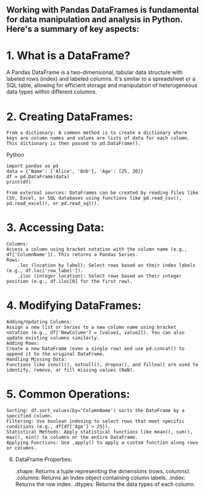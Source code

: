 ## Working with Pandas DataFrames is fundamental for data manipulation and analysis in Python. Here's a summary of key aspects:

# 1. What is a DataFrame?
A Pandas DataFrame is a two-dimensional, tabular data structure with labeled rows (index) and labeled columns. It's similar to a spreadsheet or a SQL table, allowing for efficient storage and manipulation of heterogeneous data types within different columns. 

# 2. Creating DataFrames:

    From a dictionary: A common method is to create a dictionary where keys are column names and values are lists of data for each column. This dictionary is then passed to pd.DataFrame(). 

Python

    import pandas as pd
    data = {'Name': ['Alice', 'Bob'], 'Age': [25, 30]}
    df = pd.DataFrame(data)
    print(df)

    From external sources: DataFrames can be created by reading files like CSV, Excel, or SQL databases using functions like pd.read_csv(), pd.read_excel(), or pd.read_sql(). 

# 3. Accessing Data:

    Columns:
    Access a column using bracket notation with the column name (e.g., df['ColumnName']). This returns a Pandas Series.
    Rows:
        .loc (location by label): Select rows based on their index labels (e.g., df.loc['row_label']).
        .iloc (integer location): Select rows based on their integer position (e.g., df.iloc[0] for the first row). 

# 4. Modifying DataFrames:

    Adding/Updating Columns:
    Assign a new list or Series to a new column name using bracket notation (e.g., df['NewColumn'] = [value1, value2]). You can also update existing columns similarly.
    Adding Rows:
    Create a new DataFrame (even a single row) and use pd.concat() to append it to the original DataFrame.
    Handling Missing Data:
    Functions like isnull(), notnull(), dropna(), and fillna() are used to identify, remove, or fill missing values (NaN). 

# 5. Common Operations:

    Sorting: df.sort_values(by='ColumnName') sorts the DataFrame by a specified column.
    Filtering: Use boolean indexing to select rows that meet specific conditions (e.g., df[df['Age'] > 25]).
    Statistical Methods: Apply statistical functions like mean(), sum(), max(), min() to columns or the entire DataFrame.
    Applying Functions: Use .apply() to apply a custom function along rows or columns. 

6. DataFrame Properties:

    .shape: Returns a tuple representing the dimensions (rows, columns).
    .columns: Returns an Index object containing column labels.
    .index: Returns the row index.
    .dtypes: Returns the data types of each column.
